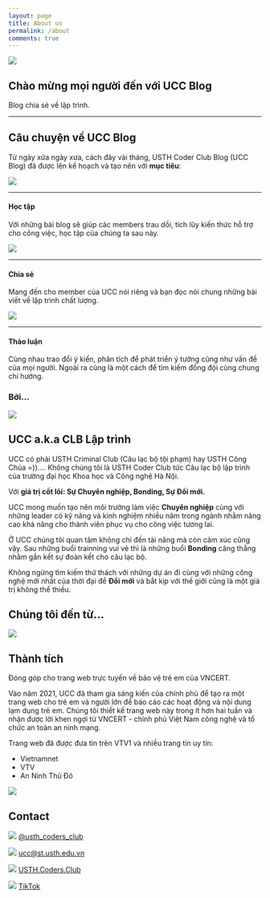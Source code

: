 ```yaml
---
layout: page
title: About us
permalink: /about
comments: true
---
```


<div class="justify-content-between">
<div class="col-md-12 pr-5">

<div class="d-md-flex container justify-content-center pb-4">
    <div class="d-flex col-xl-6 col-lg-6 col-md-6 col-sm-12 col-xs-12 justify-content-xl-end justify-content-lg-end justify-content-md-end justify-content-sm-center justify-content-xs-center">
        <img src="{{site.baseurl}}/assets/images/about-us/hamster.png">
    </div>
    <div class="col-xl-6 col-lg-6 col-md-6 col-sm-12 col-xs-12 pt-5 pr-4 d-flex justify-content-center flex-column">
        <h2 class="">Chào mừng mọi người đến với UCC Blog</h2>
        <p class="">Blog chia sẻ về lập trình.</p>
    </div>
</div>
<div><hr/></div>
<h2 class="pt-5">Câu chuyện về UCC Blog</h2>

<p>Từ ngày xửa ngày xưa, cách đây vài tháng, USTH Coder Club Blog (UCC Blog) đã được lên kế hoạch và tạo nên với <b>mục tiêu</b>:</p>

<div class="d-md-flex container justify-content-between pb-4" style="max-width:100%;">
    <div class="col-xl-3 col-lg-3 col-md-3 col-sm-12 col-xs-12 m-3">
        <img src="{{site.baseurl}}/assets/images/about-us/learning.png" style="max-width:30%;">
        <hr/>
        <h4>Học tập</h4>
        <p>Với những bài blog sẽ giúp các members trau dồi, tích lũy kiến thức hỗ trợ cho công việc, học tập của chúng ta sau này.</p>
    </div>
    <div class="col-xl-3 col-lg-3 col-md-3 col-sm-12 col-xs-12 m-3">
        <img src="{{site.baseurl}}/assets/images/about-us/sharing.png" style="max-width:30%">
        <hr/>
        <h4>Chia sẻ</h4>
        <p>Mang đến cho member của UCC nói riêng và bạn đọc nói chung những bài viết về lập trình chất lượng.</p>
    </div>
    <div class="col-xl-3 col-lg-3 col-md-3 col-sm-12 col-xs-12 m-3">
        <img src="{{site.baseurl}}/assets/images/about-us/discussing.png" style="max-width:30%">
        <hr/>
        <h4>Thảo luận</h4>
        <p>Cùng nhau trao đổi ý kiến, phân tích để phát triển ý tưởng cũng như vấn đề của mọi người. Ngoài ra cũng là một cách để tìm kiếm đồng đội cùng chung chí hướng.</p>
    </div>
</div>
<h3>Bởi...</h3>
<div class="text-center"><img src="{{site.baseurl}}/assets/images/about-us/banner.png" style="max-width:100%;align:center;" class="mb-4"></div>
<h2 class="">UCC a.k.a CLB Lập trình</h2>
<p class="mt-2 mb-2">UCC có phải USTH Criminal Club (Câu lạc bộ tội phạm) hay USTH Công Chúa =)).... Không chúng tôi là USTH Coder Club tức Câu lạc bộ lập trình của trường đại học Khoa học và Công nghệ Hà Nội.</p>
<p class="mt-2 mb-2">Với <b>giá trị cốt lõi: Sự Chuyên nghiệp, Bonding, Sự Đổi mới.</b></p>
<p class="mt-4">UCC mong muốn tạo nên môi trường làm việc <b>Chuyên nghiệp</b> cùng với những leader có kỹ năng và kinh nghiệm nhiều năm trong ngành nhằm nâng cao khả năng cho thành viên phục vụ cho công việc tương lai.</p>
<p>Ở UCC chúng tôi quan tâm không chỉ đến tài năng mà còn cảm xúc cũng vậy. Sau những buổi trainning vui vẻ thì là những buổi <b>Bonding</b> căng thẳng nhằm gắn kết sự đoàn kết cho câu lạc bộ.</p>
<p>Không ngừng tìm kiếm thử thách với những dự án đi cùng với những công nghệ mới nhất của thời đại để <b>Đổi mới</b> và bắt kịp với thế giới cũng là một giá trị không thể thiếu.</p>

<h2 class="pt-5">Chúng tôi đến từ...</h2>
<div class="text-center"><img src="{{site.baseurl}}/assets/images/about-us/about.png" style="max-width:100%;"></div>

<h2 class="pt-5">Thành tích</h2>
<p>Đóng góp cho trang web trực tuyến về bảo vệ trẻ em của VNCERT.</p>
<p>Vào năm 2021, UCC đã tham gia sáng kiến ​​của chính phủ để tạo ra một trang web cho trẻ em và
người lớn để báo cáo các hoạt động và nội dung lạm dụng trẻ em. Chúng tôi thiết kế trang web này trong ít hơn hai tuần và nhận được lời khen ngợi từ VNCERT - chính phủ Việt Nam
công nghệ và tổ chức an toàn an ninh mạng.</p>
<div>
    <p>Trang web đã được đưa tin trên VTV1 và nhiều trang tin uy tín:</p>
    <ul>
        <li>Vietnamnet</li>
        <li>VTV</li>
        <li>An Ninh Thủ Đô</li>
    </ul>
</div>
<div class="text-center"><img src="{{site.baseurl}}/assets/images/about-us/vncert.png" style="max-width:100%;align:center;"></div>

<h2 class="pt-5">Contact</h2>
<div class="d-md-flex container justify-content-between" style="max-width:100%;">
    <div class="col-xl-6 col-lg-6 col-md-6 col-sm-12 col-xs-12">
        <p>
            <img src="{{site.baseurl}}/assets/images/about-us/ins.png" style="max-width:15%;">
            <a href="https://www.instagram.com/usth_coders_club/">@usth_coders_club</a>
        </p>
    </div>
    <div class="col-xl-6 col-lg-6 col-md-6 col-sm-12 col-xs-12">
        <p>
            <img src="{{site.baseurl}}/assets/images/about-us/mail.png" style="max-width:15%;">
            <a href="mailto:ucc@st.usth.edu.vn">ucc@st.usth.edu.vn</a>
        </p>
    </div>
</div>
<div class="d-md-flex container justify-content-between" style="max-width:100%;">
    <div class="col-xl-6 col-lg-6 col-md-6 col-sm-12 col-xs-12">
        <p>
            <img src="{{site.baseurl}}/assets/images/about-us/fb.png" style="max-width:15%;">
            <a href="https://www.facebook.com/USTH.Coders.Club">USTH.Coders.Club</a>
        </p>
    </div>
    <div class="col-xl-6 col-lg-6 col-md-6 col-sm-12 col-xs-12">
        <p>
            <img src="{{site.baseurl}}/assets/images/about-us/tiktok.png" style="max-width:15%;">
            <a href="#">TikTok</a>
        </p>
    </div>
</div>
</div>
</div>
